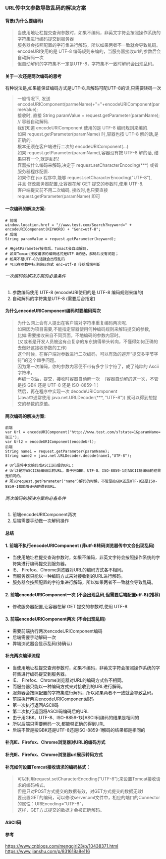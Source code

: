 ### URL传中文参数导致乱码的解决方案

#### 背景(为什么要编码)
> 当使用地址栏提交查询参数时，如果不编码，非英文字符会按照操作系统的字符集进行编码提交到服务器    
> 服务器会按照配置的字符集进行解码，所以如果两者不一致就会导致乱码。
> encodeURI使用的是 UTF-8 编码规则来编的，当服务器接收url的参数后会自动解码一次  
> 但自动解码的字符集不一定是UTF-8，字符集不一致时解码会出现乱码。

#### 关于一次还是两次编码的思考
有种说法是,如果能保证编码方式是UTF-8,且解码可配UTF-8的话,只需要转码一次
> 一般情况下, 发送 encodeURIComponent(parmeName)+"="+encodeURIComponent(parmeValue);  
> 接收时, 直接 String paramValue = request.getParameter(paramName); // 容器自动解码.  
> 我们知道 encodeURIComponent 使用的是 UTF-8 编码规则来编的.  
> 如果 request.getParameter(paramName) 时,容器也按 UTF-8 解的话,是正确的.   
> 根本无须在客户端进行二次的 encodeURIComponent(...)  
> 如果 request.getParameter(paramName),容器没有按 UTF-8 解的话, 结果只有一个,就是乱码!  
> 容器按什么编码来解码,决定于 request.setCharacterEncoding(***) 或者 服务器程序配置.  
> 如果你在 jsp 程序中,能够 request.setCharacterEncoding("UTF-8"),  
> 并且 修改服务器配置,让容器在解 GET 提交的参数时,使用 UTF-8.  
> 客户端提交前不用二次编码, 接收时,也只要直接 request.getParameter(paramName) 即可  

#### 一次编码的解决方案:
```
# 前端
window.location.href = "//www.test.com/Search?keyword=" + encodeURIComponent(KEYWORD) + "&enc=utf-8";
# 后端
String paramValue = request.getParameter(keyword);  

# 用getParameter接收后，Tomact会自动解码，
# 如果Tomact接收请求的编码格式是UTF-8的话，解码后没有问题；
# 如果不是UTF-8的话就会出现乱码
# 可以在参数中标注编码方式 enc=utf-8 传给后端判断
```
###### 一次编码的解决方案的必备条件
1. 参数编码使用 UTF-8 (encodeURI使用的是 UTF-8 编码规则来编的)
2. 自动解码的字符集是UTF-8 (需要后台指定)


#### 为什么encodeURIComponent编码时要编码两次
> 为什么网上会有人提出在客户端对字符串重复编码两次呢.  
> 如果因为项目需要,不能指定容器使用何种编码规则来解码提交的参数,  
> 比如:需要接收来自不同页面，不地编码的参数内容时。   
> (又或者是开发人员被这有点复杂的东东搞得晕头转向，不懂得如何正确的去做好这接收参数的工作)  
> 这个时候，在客户端对参数进行二次编码，可以有效的避开“提交多字节字符”的这个棘手问题。  
> 因为第一次编码，你的参数内容便不带有多字节字符了，成了纯粹的 Ascii 字符串。  
> 再编一次后，提交，接收时容器自动解一次　（容器自动解的这一次，不管是按 GBK 还是 UTF-8 还是 ISO-8859-1 ）  
> 然后，再在程序中实现一次 decodeURIComponent   
> (Java中通常使用 java.net.URLDecoder(***, "UTF-8")) 就可以得到想提交的参数的原值。

#### 两次编码的解决方案:
```
前端
var Url = encodeURIComponent("http://www.test.com/s?state=1&paramName=张三");
var Url2 = encodeURIComponent(encodeUrl);
后端
String name1 = request.getParameter(paramName);
String name2 = java.net.URLDecoder.decode(name1,"UTF-8");

# Url是将中文编码成ASCII码后的URL；
# Url2是将ASCII码编码后的URL，由于用GBK、UTF-8、ISO-8859-1对ASCII码编码的结果是相同的，
# 所以request.getParameter("name")解码的时候，不管是按GBK还是UTF-8还是ISO-8859-1都能够正确的得到URL。
```
###### 两次编码的解决方案的必备条件
1. 前端encodeURIComponent两次
2. 后端需要手动做一次解码操作

#### 总结
#### 1. 前端不执行encodeURIComponent (非utf-8转码浏览器传中文会出现乱码)
+ 当使用地址栏提交查询参数时，如果不编码，非英文字符会按照操作系统的字符集进行编码提交到服务器。
+ IE、 Firefox、Chrome浏览器对URL的编码方式各不相同。
+ 而服务器只能以一种编码方式来对接收到的URL进行解码。
+ 服务器会按照配置的字符集进行解码，所以如果两者不一致就会导致乱码。

#### 2. 前端encodeURIComponent一次 (不会出现乱码,但需要后端配置utf-8)(推荐)
+ 修改服务器配置,让容器在解 GET 提交的参数时,使用 UTF-8

#### 3. 前端encodeURIComponent两次 (不会出现乱码)
+ 需要前端执行两次encodeURIComponent编码
+ 后端需要手动解码一次
+ 弊端浏览器会显示乱码(待确认)

#### 补充两次编译流程
+ 当使用地址栏提交查询参数时，如果不编码，非英文字符会按照操作系统的字符集进行编码提交到服务器。
+ IE、 Firefox、Chrome浏览器对URL的编码方式各不相同。
+ 而服务器只能以一种编码方式来对接收到的URL进行解码。
+ 服务器会按照配置的字符集进行解码，所以如果两者不一致就会导致乱码。
+ 前端执行两次encodeURIComponent编码
+ 第一次执行返回ASCII码
+ 第二次执行返回将ASCII码编码后的URL
+ 由于用GBK、UTF-8、ISO-8859-1对ASCII码编码的结果是相同的
+ 所以后端只需要解码一次,都能够正确的得到URL
+ 后端不管是按GBK还是UTF-8还是ISO-8859-1解码的结果都是相同的

#### 补充IE、Firefox、Chrome浏览器对URL的编码方式
#### 补充IE、Firefox、Chrome浏览器url展示转码方式
#### 补充如何设置Tomcat接收请求的编码格式：
> 可以利用request.setCharacterEncoding("UTF-8");来设置Tomcat接收请求的编码格式，  
> 但是只对POST方式提交的数据有效，对GET方式提交的数据无效!  
> 要设置GET的编码，可以修改server.xml文件中，相应的端口的Connector的属性：URIEncoding="UTF-8"，  
> 这样，GET方式提交的数据才会被正确解码。


#### ASCII码


#### 参考
https://www.cnblogs.com/menggirl23/p/10438371.html   
https://www.jianshu.com/p/831618a8e116

